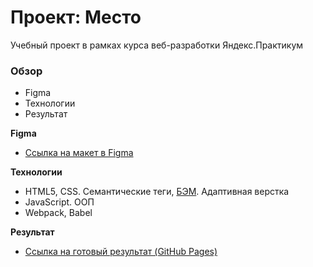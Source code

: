 # Проект: Место

Учебный проект в рамках курса веб-разработки Яндекс.Практикум

### Обзор

* Figma
* Технологии
* Результат

**Figma**

* [Ссылка на макет в Figma](https://www.figma.com/file/2cn9N9jSkmxD84oJik7xL7/JavaScript.-Sprint-4?node-id=0%3A1)

**Технологии**

* HTML5, CSS. Cемантические теги, [БЭМ](https://ru.bem.info/). Адаптивная верстка
* JavaScript. ООП
* Webpack, Babel

**Результат**

* [Ссылка на готовый результат (GitHub Pages)](https://svyat92.github.io/mesto/)
